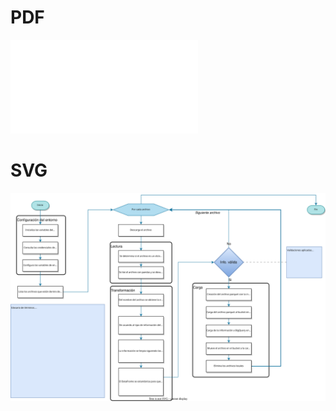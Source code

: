 # PDF
![PDF Diagram](Pipeline_Diagram-P1_Espanol.drawio.pdf "PDF Diagram")

# SVG
![SVG Diagram](Pipeline_Diagram-P1_Espanol.drawio.svg "SVG Diagram")
